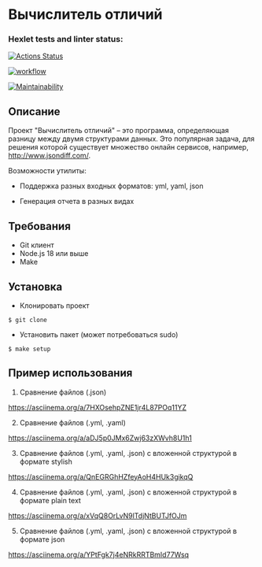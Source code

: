 # Вычислитель отличий

### Hexlet tests and linter status:
[![Actions Status](https://github.com/logos722/frontend-project-46/workflows/hexlet-check/badge.svg)](https://github.com/logos722/frontend-project-46/actions)

[![workflow](https://github.com/logos722/frontend-project-46/actions/workflows/github-actions-demo.yml/badge.svg)](https://github.com/logos722/frontend-project-46/actions/workflows/github-actions-demo.yml/badge.svg)

[![Maintainability](https://api.codeclimate.com/v1/badges/bfc652feacb865b7d965/maintainability)](https://codeclimate.com/github/logos722/frontend-project-46/maintainability)

## Описание

Проект "Вычислитель отличий" – это программа, определяющая разницу между двумя структурами данных. Это популярная задача, для решения которой существует множество онлайн сервисов, например, http://www.jsondiff.com/.

Возможности утилиты:

- Поддержка разных входных форматов: yml, yaml, json

- Генерация отчета в разных видах

## Требования

- Git клиент
- Node.js 18 или выше
- Make

## Установка

- Клонировать проект

```
$ git clone
```

- Установить пакет (может потребоваться sudo)

```
$ make setup
```

## Пример использования

1)  Сравнение файлов (.json)

https://asciinema.org/a/7HXOsehpZNE1jr4L87POq11YZ

2) Сравнение файлов (.yml, .yaml)

https://asciinema.org/a/aDJ5p0JMx6Zwj63zXWvh8U1h1

3) Сравнение файлов (.yml, .yaml, .json) с вложенной структурой в формате stylish

https://asciinema.org/a/QnEGRGhHZfeyAoH4HUk3gikqQ

4) Сравнение файлов (.yml, .yaml, .json) с вложенной структурой в формате plain text

https://asciinema.org/a/xVqQ8OrLvN9lTdjNtBUTJfOJm

5) Сравнение файлов (.yml, .yaml, .json) с вложенной структурой в формате json

https://asciinema.org/a/YPtFgk7j4eNRkRRTBmId77Wsq
